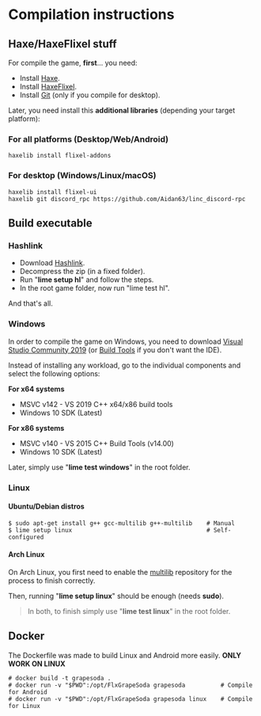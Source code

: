 # Compilation instructions

## Haxe/HaxeFlixel stuff

For compile the game, __first__... you need:

- Install [Haxe](https://haxe.org/download/).
- Install [HaxeFlixel](https://haxeflixel.com/documentation/install-haxeflixel/).
- Install [Git](https://git-scm.com/) (only if you compile for desktop).

Later, you need install this __additional libraries__ (depending your target platform):

### For all platforms (Desktop/Web/Android)
```console
haxelib install flixel-addons
```

### For desktop (Windows/Linux/macOS)
```console
haxelib install flixel-ui
haxelib git discord_rpc https://github.com/Aidan63/linc_discord-rpc
```

## Build executable

### Hashlink

- Download [Hashlink](https://github.com/HaxeFoundation/hashlink/releases).
- Decompress the zip (in a fixed folder).
- Run "**lime setup hl**" and follow the steps.
- In the root game folder, now run "lime test hl".

And that's all.

### Windows

In order to compile the game on Windows, you need to download [Visual Studio Community 2019](https://visualstudio.microsoft.com/thank-you-downloading-visual-studio/?sku=Community&rel=16) (or [Build Tools](https://visualstudio.microsoft.com/thank-you-downloading-visual-studio/?sku=BuildTools&rel=16) if you don't want the IDE).

Instead of installing any workload, go to the individual components and select the following options:

**For x64 systems**
- MSVC v142 - VS 2019 C++ x64/x86 build tools
- Windows 10 SDK (Latest)

**For x86 systems**
- MSVC v140 - VS 2015 C++ Build Tools (v14.00)
- Windows 10 SDK (Latest)

Later, simply use "**lime test windows**" in the root folder.

### Linux

#### Ubuntu/Debian distros

```console
$ sudo apt-get install g++ gcc-multilib g++-multilib    # Manual
$ lime setup linux                                      # Self-configured
```

#### Arch Linux

On Arch Linux, you first need to enable the [multilib](https://wiki.archlinux.org/title/Official_repositories#Enabling_multilib) repository for the process to finish correctly.

Then, running "**lime setup linux**" should be enough (needs **sudo**).

> In both, to finish simply use "**lime test linux**" in the root folder.

## Docker

The Dockerfile was made to build Linux and Android more easily. **ONLY WORK ON LINUX**

```console
# docker build -t grapesoda .
# docker run -v "$PWD":/opt/FlxGrapeSoda grapesoda          # Compile for Android
# docker run -v "$PWD":/opt/FlxGrapeSoda grapesoda linux    # Compile for Linux
```